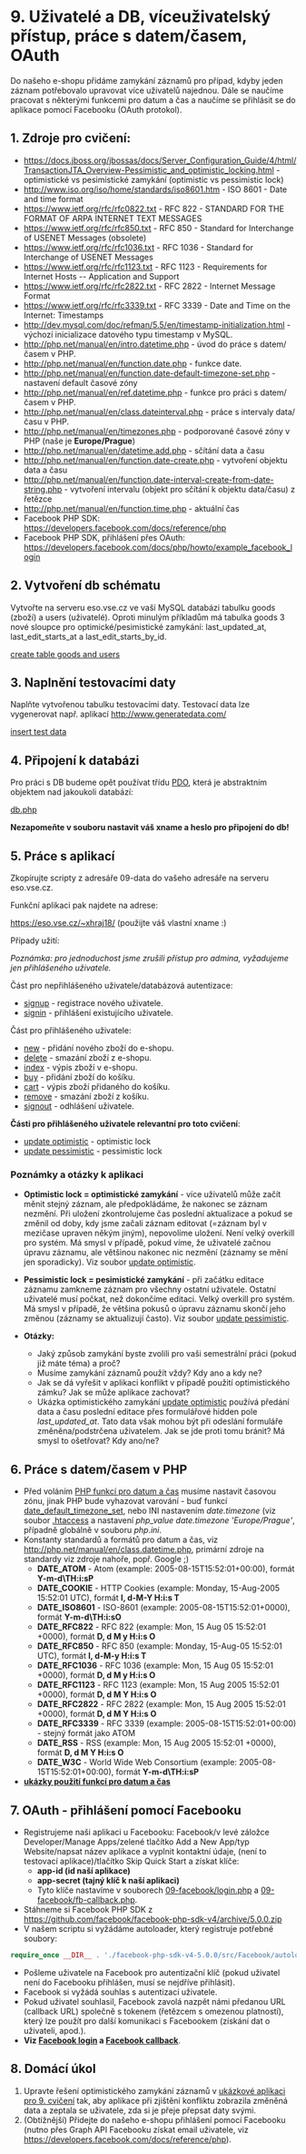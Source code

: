 # 9. Uživatelé a DB, víceuživatelský přístup, práce s datem/časem, OAuth

Do našeho e-shopu přidáme zamykání záznamů pro případ, kdyby jeden záznam potřebovalo upravovat více uživatelů najednou.
Dále se naučíme pracovat s některými funkcemi pro datum a čas a naučíme se přihlásit se do aplikace pomocí Facebooku (OAuth protokol).

## 1. Zdroje pro cvičení:

* https://docs.jboss.org/jbossas/docs/Server_Configuration_Guide/4/html/TransactionJTA_Overview-Pessimistic_and_optimistic_locking.html - optimistické vs pesimistické zamykání (optimistic vs pessimistic lock)
* http://www.iso.org/iso/home/standards/iso8601.htm  - ISO 8601 - Date and time format
* https://www.ietf.org/rfc/rfc0822.txt - RFC 822 - STANDARD FOR THE FORMAT OF ARPA INTERNET TEXT MESSAGES
* https://www.ietf.org/rfc/rfc850.txt - RFC 850 - Standard for Interchange of USENET Messages (obsolete)
* https://www.ietf.org/rfc/rfc1036.txt - RFC 1036 - Standard for Interchange of USENET Messages
* https://www.ietf.org/rfc/rfc1123.txt - RFC 1123 - Requirements for Internet Hosts -- Application and Support
* https://www.ietf.org/rfc/rfc2822.txt - RFC 2822 -  Internet Message Format
* https://www.ietf.org/rfc/rfc3339.txt - RFC 3339 -  Date and Time on the Internet: Timestamps
* http://dev.mysql.com/doc/refman/5.5/en/timestamp-initialization.html - výchozí inicializace datového typu timestamp v MySQL.
* http://php.net/manual/en/intro.datetime.php - úvod do práce s datem/časem v PHP.
* http://php.net/manual/en/function.date.php - funkce date.
* http://php.net/manual/en/function.date-default-timezone-set.php - nastavení default časové zóny
* http://php.net/manual/en/ref.datetime.php - funkce pro práci s datem/časem v PHP.
* http://php.net/manual/en/class.dateinterval.php - práce s intervaly data/času v PHP.
* http://php.net/manual/en/timezones.php - podporované časové zóny v PHP (naše je **Europe/Prague**)
* http://php.net/manual/en/datetime.add.php - sčítání data a času
* http://php.net/manual/en/function.date-create.php - vytvoření objektu data a času
* http://php.net/manual/en/function.date-interval-create-from-date-string.php - vytvoření intervalu (objekt pro sčítání k objektu data/času) z řetězce
* http://php.net/manual/en/function.time.php - aktuální čas
* Facebook PHP SDK: https://developers.facebook.com/docs/reference/php
* Facebook PHP SDK, přihlášení přes OAuth: https://developers.facebook.com/docs/php/howto/example_facebook_login

## 2. Vytvoření db schématu

Vytvořte na serveru eso.vse.cz ve vaší MySQL databázi tabulku goods (zboží) a users (uživatelé). Oproti minulým příkladům má tabulka goods 3 nové sloupce pro optimické/pesimistické zamykání: last_updated_at, last_edit_starts_at a last_edit_starts_by_id.

[create table goods and users](./09-schema.sql)

## 3. Naplnění testovacími daty

Naplňte vytvořenou tabulku testovacími daty. Testovací data lze vygenerovat např. aplikací http://www.generatedata.com/

[insert test data](./09-data.sql)

## 4. Připojení k databázi

Pro práci s DB budeme opět používat třídu [PDO](http://php.net/manual/en/class.pdo.php), která je abstraktním objektem nad jakoukoli databází:

[db.php](./09-app/db.php)

**Nezapomeňte v souboru nastavit váš xname a heslo pro připojení do db!**

## 5. Práce s aplikací

Zkopírujte scripty z adresáře 09-data do vašeho adresáře na serveru eso.vse.cz.

Funkční aplikaci pak najdete na adrese:

https://eso.vse.cz/~xhraj18/ (použijte váš vlastní xname :)

Případy užití:

*Poznámka: pro jednoduchost jsme zrušili přístup pro admina, vyžadujeme jen přihlášeného uživatele.*

Část pro nepřihlášeného uživatele/databázová autentizace:

* [signup](./09-app/signup.php) - registrace nového uživatele.
* [signin](./09-app/signin.php) - přihlášení existujícího uživatele.

Část pro přihlášeného uživatele:

* [new](./09-app/new.php) - přidání nového zboží do e-shopu.
* [delete](./09-app/delete.php) - smazání zboží z e-shopu.
* [index](./09-app/index.php) - výpis zboží v e-shopu.
* [buy](./09-app/buy.php) - přidání zboží do košíku.
* [cart](./09-app/cart.php) - výpis zboží přidaného do košíku.
* [remove](./09-app/remove.php) - smazání zboží z košíku.
* [signout](./09-app/signout.php) - odhlášení uživatele.

**Části pro přihlášeného uživatele relevantní pro toto cvičení**:

* [update optimistic](./09-app/update_optimistic.php) - optimistic lock
* [update pessimistic](./09-app/update_pessimistic.php) - pessimistic lock

### Poznámky a otázky k aplikaci

* **Optimistic lock = optimistické zamykání** - více uživatelů může začít měnit stejný záznam, ale předpokládáme, že nakonec se záznam nezmění. Při uložení zkontrolujeme čas poslední aktualizace a pokud se změnil od doby, kdy jsme začali záznam editovat (=záznam byl v mezičase upraven někým jiným), nepovolíme uložení. Není velký overkill pro systém. Má smysl v případě, pokud víme, že uživatelé začnou úpravu záznamu, ale většinou nakonec nic nezmění (záznamy se mění jen sporadicky). Viz soubor [update optimistic](./09-app/update_optimistic.php).
* **Pessimistic lock = pesimistické zamykání** - při začátku editace záznamu zamkneme záznam pro všechny ostatní uživatele. Ostatní uživatelé musí počkat, než dokončíme editaci. Velký overkill pro systém. Má smysl v případě, že většina pokusů o úpravu záznamu skončí jeho změnou (záznamy se aktualizují často). Viz soubor [update pessimistic](./09-app/update_pessimistic.php).

* **Otázky:**
  * Jaký způsob zamykání byste zvolili pro vaši semestrální práci (pokud již máte téma) a proč?
  * Musíme zamykání záznamů použít vždy? Kdy ano a kdy ne?
  * Jak se dá vyřešit v aplikaci konflikt v případě použití optimistického zámku? Jak se může aplikace zachovat?
  * Ukázka optimistického zamykání [update optimistic](./09-app/update_optimistic.php) používá předání data a času poslední editace přes formulářové hidden pole *last_updated_at*. Tato data však mohou být při odeslání formuláře změněna/podstrčena uživatelem. Jak se jde proti tomu bránit? Má smysl to ošetřovat? Kdy ano/ne?


## 6. Práce s datem/časem v PHP
* Před voláním [PHP funkcí pro datum a čas](http://php.net/manual/en/ref.datetime.php) musíme nastavit časovou zónu, jinak PHP bude vyhazovat varování - buď funkcí [date_default_timezone_set](http://php.net/manual/en/function.date-default-timezone-set.php), nebo INI nastavením *date.timezone* (viz soubor [.htaccess](./.htaccess) a nastavení *php_value date.timezone 'Europe/Prague'*, případně globálně v souboru *php.ini*.
* Konstanty standardů a formátů pro datum a čas, viz http://php.net/manual/en/class.datetime.php, primární zdroje na standardy viz zdroje nahoře, popř. Google ;)
  * **DATE_ATOM** - Atom (example: 2005-08-15T15:52:01+00:00), formát **Y-m-d\TH:i:sP**
  * **DATE_COOKIE** - HTTP Cookies (example: Monday, 15-Aug-2005 15:52:01 UTC), formát **l, d-M-Y H:i:s T**
  * **DATE_ISO8601** - ISO-8601 (example: 2005-08-15T15:52:01+0000), formát **Y-m-d\TH:i:sO**
  * **DATE_RFC822** - RFC 822 (example: Mon, 15 Aug 05 15:52:01 +0000), formát **D, d M y H:i:s O**
  * **DATE_RFC850** - RFC 850 (example: Monday, 15-Aug-05 15:52:01 UTC), formát **l, d-M-y H:i:s T**
  * **DATE_RFC1036** - RFC 1036 (example: Mon, 15 Aug 05 15:52:01 +0000), formát **D, d M y H:i:s O**
  * **DATE_RFC1123** - RFC 1123 (example: Mon, 15 Aug 2005 15:52:01 +0000), formát **D, d M Y H:i:s O**
  * **DATE_RFC2822** - RFC 2822 (example: Mon, 15 Aug 2005 15:52:01 +0000), formát **D, d M Y H:i:s O**
  * **DATE_RFC3339** - RFC 3339 (example: 2005-08-15T15:52:01+00:00) - stejný formát jako ATOM
  * **DATE_RSS** - RSS (example: Mon, 15 Aug 2005 15:52:01 +0000), formát **D, d M Y H:i:s O**
  * **DATE_W3C** - World Wide Web Consortium (example: 2005-08-15T15:52:01+00:00), formát **Y-m-d\TH:i:sP**
* **[ukázky použití funkcí pro datum a čas](./09-datetime.php)**


## 7. OAuth - přihlášení pomocí Facebooku

* Registrujeme naši aplikaci u Facebooku: Facebook/v levé záložce Developer/Manage Apps/zelené tlačítko Add a New App/typ Website/napsat název aplikace a vyplnit kontaktní údaje, (není to testovací aplikace)/tlačítko Skip Quick Start a získat klíče:
  * **app-id (id naší aplikace)**
  * **app-secret (tajný klíč k naší aplikaci)**
  * Tyto klíče nastavíme v souborech [09-facebook/login.php](./09-facebook/login.php) a [09-facebook/fb-callback.php](./09-facebook/fb-callback.php).
* Stáhneme si Facebook PHP SDK z https://github.com/facebook/facebook-php-sdk-v4/archive/5.0.0.zip
* V našem scriptu si vyžádáme autoloader, který registruje potřebné soubory:
```php
require_once __DIR__ . './facebook-php-sdk-v4-5.0.0/src/Facebook/autoload.php';
```
* Pošleme uživatele na Facebook pro autentizační klíč (pokud uživatel není do Facebooku přihlášen, musí se nejdříve přihlásit).
* Facebook si vyžádá souhlas s autentizací uživatele.
* Pokud uživatel souhlasil, Facebook zavolá nazpět námi předanou URL (callback URL) společně s tokenem (řetězcem s omezenou platností), který lze použít pro další komunikaci s Facebookem (získání dat o uživateli, apod.).
* **Viz [Facebook login](./09-facebook/login.php) a [Facebook callback](./09-facebook/fb-callback.php)**.


##  8. Domácí úkol

1. Upravte řešení optimistického zamykání záznamů v [ukázkové aplikaci pro 9. cvičení](./09-app/) tak, aby aplikace při zjištění konfliktu zobrazila změněná data a zeptala se uživatele, zda si je přeje přepsat daty svými.
2. (Obtížnější) Přidejte do našeho e-shopu přihlášení pomocí Facebooku (nutno přes Graph API Facebooku získat email uživatele, viz https://developers.facebook.com/docs/reference/php).
